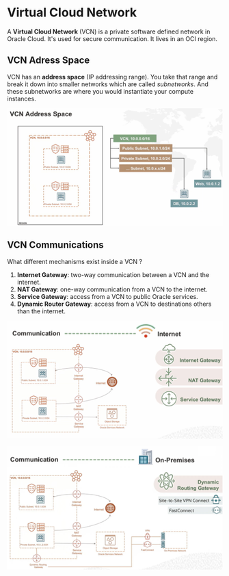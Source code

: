 # Virtual Cloud Network

A **Virtual Cloud Network** (VCN) is a private software defined network in Oracle Cloud. It's used for secure communication. It lives in an OCI region.

## VCN Adress Space

VCN has an **address space** (IP addressing range). You take that range and break it down into smaller networks which are called *subnetworks*. And these subnetworks are where you would instantiate your compute instances.

![VCN Address Space](../images/vcn_address_space.png)

## VCN Communications

What different mechanisms exist inside a VCN ?

1. **Internet Gateway**: two-way communication between a VCN and the internet.
2. **NAT Gateway**: one-way communication from a VCN to the internet.
3. **Service Gateway**: access from a VCN to public Oracle services.
4. **Dynamic Router Gateway**: access from a VCN to destinations others than the internet.

![Communication Internet](../images/vcn_internet.png)

![Communication On-Premises](../images/vcn_on_premises.png)
